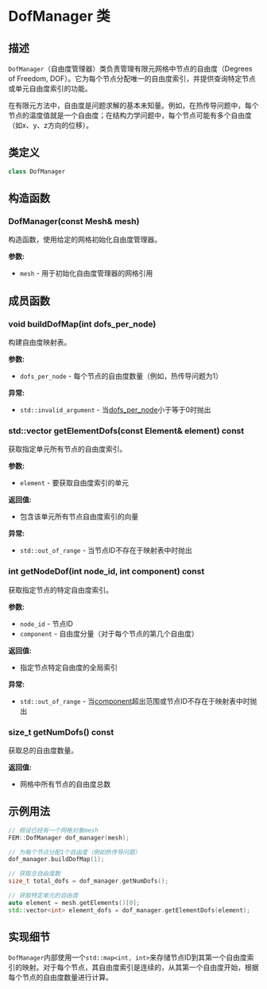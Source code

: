 # DofManager 类

## 描述

`DofManager`（自由度管理器）类负责管理有限元网格中节点的自由度（Degrees of Freedom, DOF）。它为每个节点分配唯一的自由度索引，并提供查询特定节点或单元自由度索引的功能。

在有限元方法中，自由度是问题求解的基本未知量。例如，在热传导问题中，每个节点的温度值就是一个自由度；在结构力学问题中，每个节点可能有多个自由度（如x、y、z方向的位移）。

## 类定义

```cpp
class DofManager
```

## 构造函数

### DofManager(const Mesh& mesh)

构造函数，使用给定的网格初始化自由度管理器。

**参数:**
- `mesh` - 用于初始化自由度管理器的网格引用

## 成员函数

### void buildDofMap(int dofs_per_node)

构建自由度映射表。

**参数:**
- `dofs_per_node` - 每个节点的自由度数量（例如，热传导问题为1）

**异常:**
- `std::invalid_argument` - 当[dofs_per_node](file:///E:/code/cpp/ETS_FEM_Kernel/fem/core/DofManager.cpp#L14)小于等于0时抛出

### std::vector<int> getElementDofs(const Element& element) const

获取指定单元所有节点的自由度索引。

**参数:**
- `element` - 要获取自由度索引的单元

**返回值:**
- 包含该单元所有节点自由度索引的向量

**异常:**
- `std::out_of_range` - 当节点ID不存在于映射表中时抛出

### int getNodeDof(int node_id, int component) const

获取指定节点的特定自由度索引。

**参数:**
- `node_id` - 节点ID
- `component` - 自由度分量（对于每个节点的第几个自由度）

**返回值:**
- 指定节点特定自由度的全局索引

**异常:**
- `std::out_of_range` - 当[component](file:///E:/code/cpp/ETS_FEM_Kernel/utils/ShapeFunctions.hpp#L38-L38)超出范围或节点ID不存在于映射表中时抛出

### size_t getNumDofs() const

获取总的自由度数量。

**返回值:**
- 网格中所有节点的自由度总数

## 示例用法

```cpp
// 假设已经有一个网格对象mesh
FEM::DofManager dof_manager(mesh);

// 为每个节点分配1个自由度（例如热传导问题）
dof_manager.buildDofMap(1);

// 获取总自由度数
size_t total_dofs = dof_manager.getNumDofs();

// 获取特定单元的自由度
auto element = mesh.getElements()[0];
std::vector<int> element_dofs = dof_manager.getElementDofs(element);
```

## 实现细节

`DofManager`内部使用一个`std::map<int, int>`来存储节点ID到其第一个自由度索引的映射。对于每个节点，其自由度索引是连续的，从其第一个自由度开始，根据每个节点的自由度数量进行计算。
